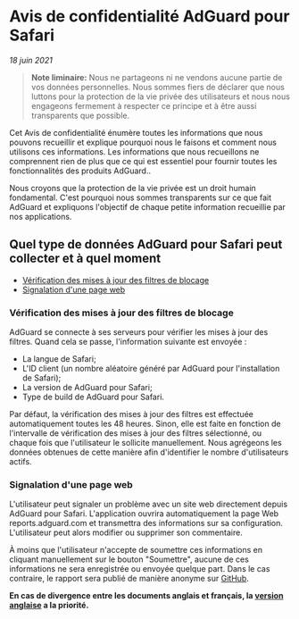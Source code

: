 # Avis de confidentialité AdGuard pour Safari
*18 juin 2021*

> **Note liminaire:**  Nous ne partageons ni ne vendons aucune partie de vos données personnelles. Nous sommes fiers de déclarer que nous luttons pour la protection de la vie privée des utilisateurs et nous nous engageons fermement à respecter ce principe et à être aussi transparents que possible.

Cet Avis de confidentialité énumère toutes les informations que nous pouvons recueillir et explique pourquoi nous le faisons et comment nous utilisons ces informations. Les informations que nous recueillons ne comprennent rien de plus que ce qui est essentiel pour fournir toutes les fonctionnalités des produits AdGuard..

Nous croyons que la protection de la vie privée est un droit humain fondamental. C'est pourquoi nous sommes transparents sur ce que fait AdGuard et expliquons l'objectif de chaque petite information recueillie par nos applications.

## Quel type de données AdGuard pour Safari peut collecter et à quel moment

* [Vérification des mises à jour des filtres de blocage](#vérification-des-mises-à-jour-des-filtres-de-blocage)
* [Signalation d'une page web](#signalation-d'une-page-web)

### <a id="filters-updates-check"></a> Vérification des mises à jour des filtres de blocage

AdGuard se connecte à ses serveurs pour vérifier les mises à jour des filtres. Quand cela se passe, l'information suivante est envoyée :

* La langue de Safari;
* L'ID client (un nombre aléatoire généré par AdGuard pour l'installation de Safari);
* La version de AdGuard pour Safari;
* Type de build de AdGuard pour Safari.

Par défaut, la vérification des mises à jour des filtres est effectuée automatiquement toutes les 48 heures. Sinon, elle est faite en fonction de l'intervalle de vérification des mises à jour des filtres sélectionné, ou chaque fois que l'utilisateur le sollicite manuellement. Nous agrégeons les données obtenues de cette manière afin d'identifier le nombre d'utilisateurs actifs.

### <a id="web-page-complaint"></a> Signalation d'une page web

L'utilisateur peut signaler un problème avec un site web directement depuis AdGuard pour Safari. L'application ouvrira automatiquement la page Web reports.adguard.com et transmettra des informations sur sa configuration. L'utilisateur peut alors modifier ou supprimer son commentaire.

À moins que l'utilisateur n'accepte de soumettre ces informations en cliquant manuellement sur le bouton "Soumettre", aucune de ces informations ne sera enregistrée ou envoyée quelque part. Dans le cas contraire, le rapport sera publié de manière anonyme sur [GitHub](https://github.com/adguardteam/adguardfilters/issues).

**En cas de divergence entre les documents anglais et français, la [version anglaise](https://adguard.com/en/privacy/safari.html) a la priorité.**

